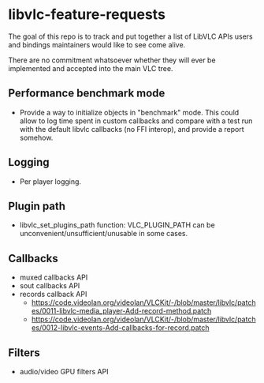 # libvlc-feature-requests

The goal of this repo is to track and put together a list of LibVLC APIs users and bindings maintainers would like to see come alive.

There are no commitment whatsoever whether they will ever be implemented and accepted into the main VLC tree.

## Performance benchmark mode
- Provide a way to initialize objects in "benchmark" mode. This could allow to log time spent in custom callbacks and compare with a test run with the default libvlc callbacks (no FFI interop), and provide a report somehow.

## Logging
- Per player logging.

## Plugin path
- libvlc_set_plugins_path function: VLC_PLUGIN_PATH can be unconvenient/unsufficient/unusable in some cases.

## Callbacks
- muxed callbacks API
- sout callbacks API
- records callback API
  - https://code.videolan.org/videolan/VLCKit/-/blob/master/libvlc/patches/0011-libvlc-media_player-Add-record-method.patch
  - https://code.videolan.org/videolan/VLCKit/-/blob/master/libvlc/patches/0012-libvlc-events-Add-callbacks-for-record.patch

## Filters
- audio/video GPU filters API